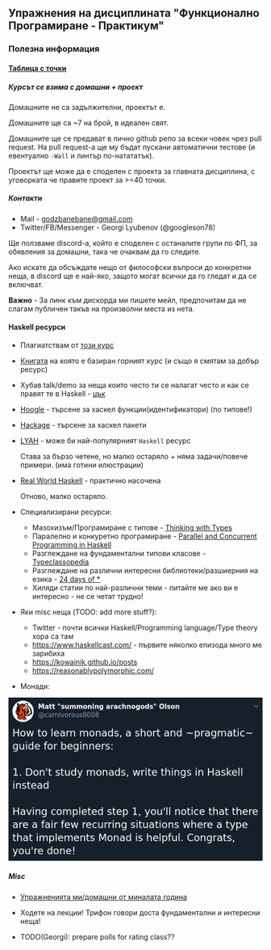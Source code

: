 ## Упражнения на дисциплината "Функционално Програмиране - Практикум"

### Полезна информация

#### [Таблица с точки](https://docs.google.com/spreadsheets/d/1VNdiwvn6Tqm-iy28EjHntu64GgUSxcdcFGe7LiZJ38U)

##### Курсът се взима с домашни + проект
Домашните не са задължителни, проектът е.

Домашните ще са ~7 на брой, в идеален свят.

Домашните ще се предават в лично github репо за всеки човек
чрез pull request. На pull request-а ще му бъдат пускани автоматични тестове
(и евентуално `-Wall` и линтър по-натататък).

Проектът ще може да е споделен с проекта за главната дисциплина, с уговорката че правите проект за >=40 точки.

##### Контакти

* Mail - godzbanebane@gmail.com
* Twitter/FB/Messenger - Georgi Lyubenov (@googleson78)

Ще ползваме discord-а, който е споделен с останалите групи по ФП, за обявления за домашни, така че очаквам да го следите.

Ако искате да обсъждате нещо от философски въпроси до конкретни неща, в discord ще е най-яко,
защото могат всички да го гледат и да се включват.

**Важно** - За линк към дискорда ми пишете мейл, предпочитам да не слагам публичен такъв на произволни места из нета.

#### Haskell ресурси

* Плагиатствам от [този курс](https://github.com/bobatkey/CS316-19)
* [Книгата](http://www.cs.nott.ac.uk/~pszgmh/pih.html) на която е базиран горният курс (и също я смятам за добър ресурс)
* Хубав talk/demo за неща които често ти се налагат често и как се правят те в Haskell - [цък](https://www.youtube.com/watch?v=idU7GdlfP9Q)
* [Hoogle](https://hoogle.haskell.org/) - търсене за хаскел функции(идентификатори) (по типове!)
* [Hackage](http://hackage.haskell.org/) - търсене за хаскел пакети
* [LYAH](http://learnyouahaskell.com/) - може би най-популярният `Haskell` ресурс

  Става за бързо четене, но малко остаряло + няма задачи/повече примери.
  (има готини илюстрации)

* [Real World Haskell](http://book.realworldhaskell.org/) - практично насочена

  Отново, малко остаряло.
* Специализирани ресурси:

  * Мазохизъм/Програмиране с типове - [Thinking with Types](https://thinkingwithtypes.com/)
  * Паралелно и конкуретно програмиране - [Parallel and Concurrent Programming in Haskell](https://simonmar.github.io/pages/pcph.html)
  * Разглеждане на фундаментални типови класове - [Typeclassopedia](https://wiki.haskell.org/Typeclassopedia)
  * Разглеждане на различни интересни библиотеки/разшиерния на езика - [24 days of *](https://ocharles.org.uk/)
  * Хиляди статии по най-различни теми - питайте ме ако ви е интересно - не се четат трудно!

* Яки misc неща (TODO: add more stuff?):

  * Twitter - почти всички Haskell/Programming language/Type theory хора са там
  * https://www.haskellcast.com/ - първите няколко епизода много ме зарибиха
  * https://kowainik.github.io/posts
  * https://reasonablypolymorphic.com/

* Монади:

![Монади](img/monads.png)


##### Misc
* [Упражненията ми/домашни от миналата година](https://github.com/googleson78/fp-pract1819)

* Ходете на лекции! Трифон говори доста фундаментални и интересни неща!

* TODO(Georgi): prepare polls for rating class??
